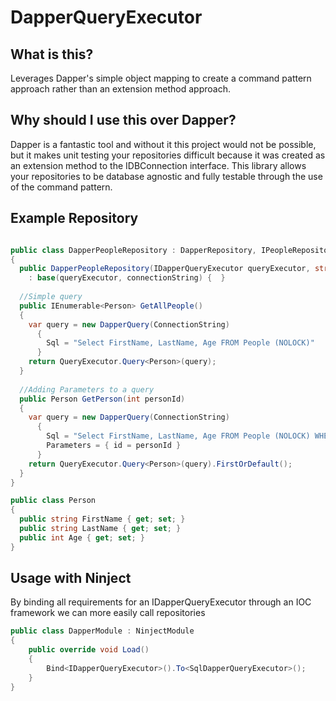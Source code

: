 DapperQueryExecutor
===================

What is this?
-------------
Leverages Dapper's simple object mapping to create a command pattern approach rather than an extension method approach.

Why should I use this over Dapper?
----------------------------------
Dapper is a fantastic tool and without it this project would not be possible, but it makes unit testing your repositories difficult because it was created as an extension method to the IDBConnection interface.
This library allows your repositories to be database agnostic and fully testable through the use of the command pattern.

Example Repository
------------------

```csharp

public class DapperPeopleRepository : DapperRepository, IPeopleRepository
{
  public DapperPeopleRepository(IDapperQueryExecutor queryExecutor, string connectionString)
    : base(queryExecutor, connectionString) {  }
    
  //Simple query  
  public IEnumerable<Person> GetAllPeople()
  {
    var query = new DapperQuery(ConnectionString)
      {
        Sql = "Select FirstName, LastName, Age FROM People (NOLOCK)"
      }
    return QueryExecutor.Query<Person>(query);
  }
    
  //Adding Parameters to a query  
  public Person GetPerson(int personId)
  {    
    var query = new DapperQuery(ConnectionString)
      {
        Sql = "Select FirstName, LastName, Age FROM People (NOLOCK) WHERE id = @id",
        Parameters = { id = personId }
      }
    return QueryExecutor.Query<Person>(query).FirstOrDefault();
  }
}

public class Person
{
  public string FirstName { get; set; }
  public string LastName { get; set; }
  public int Age { get; set; }
}
```


Usage with Ninject
------------------
By binding all requirements for an IDapperQueryExecutor through an IOC framework we can more easily call repositories

```csharp
public class DapperModule : NinjectModule
{
	public override void Load()
	{
		Bind<IDapperQueryExecutor>().To<SqlDapperQueryExecutor>();
	}
}


```
